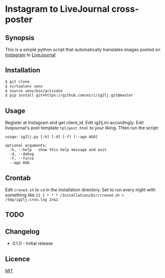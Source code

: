 # Instagram to LiveJournal cross-poster

## Synopsis

This is a simple python script that automatically translates images posted on [Instagram](http://instagram.com) to [LiveJournal](http://www.livejournal.com)

## Installation

```bash
$ git clone
$ virtualenv venv
$ source venv/bin/activate
$ pip install git+https://github.com/eiri/ig2lj.git@master
```

## Usage

Register at Instagram and get client_id. Edit ig2lj.ini accordingly. Edit livejournal's post template `tpl/post.html` to your liking. THen run the script:

```
usage: ig2lj.py [-h] [-d] [-f] [--ago AGO]

optional arguments:
  -h, --help   show this help message and exit
  -d, --debug
  -f, --force
  --ago AGO
```

## Crontab

Edit `croned.sh` to `cd` in the installation directory. Set to run every night with something like `12 1 * * * /Installation/Dir/croned.sh > /tmp/ig2lj.cron.log 2>&1`

## TODO

## Changelog

  - 0.1.0 - Initial release

## Licence

[MIT](https://github.com/eiri/ig2lj/blob/master/LICENSE)